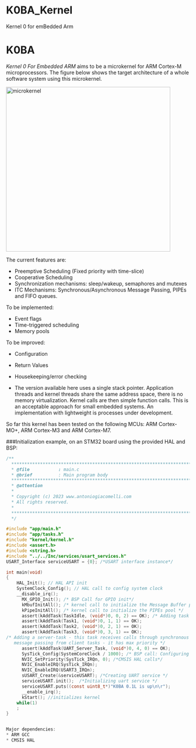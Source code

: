 # K0BA_Kernel
Kernel 0 for emBedded Arm
# K0BA
*Kernel 0 For Embedded ARM* aims to be a microkernel for ARM Cortex-M microprocessors. 
The figure below shows the target architecture of a whole software system using this
microkernel.

<img width="450" alt="microkernel" src="https://user-images.githubusercontent.com/62488903/209377097-07d90421-afe0-4749-adac-3a875641aa51.png">

The current features are:
* Preemptive Scheduling (Fixed priority with time-slice) 
* Cooperative Scheduling
* Synchronization mechanisms: sleep/wakeup, semaphores and mutexes
* ITC Mechanisms: Synchronous/Asynchronous Message Passing, PIPEs and FIFO queues.

To be implemented:
* Event flags
* Time-triggered scheduling
* Memory pools

To be improved:
* Configuration
* Return Values
* Housekeeping/error checking
  
* The version available here uses a single stack pointer. Application threads and kernel threads share the same address
space, there is no memory virtualization. Kernel calls are then simple function calls. This is an acceptable approach
for small embedded systems.
An implementation with lightweight is processes under development.

So far this kernel has been tested on the following MCUs: ARM Cortex-MO+, ARM Cortex-M3 and ARM Cortex-M7.

###Initialization example, on an STM32 board using the provided HAL and BSP:
```c
/**
  ******************************************************************************
  * @file           : main.c
  * @brief          : Main program body
  ******************************************************************************
  * @attention
  *
  * Copyright (c) 2023 www.antoniogiacomelli.com
  * All rights reserved.
  *
  ******************************************************************************
  */

#include "app/main.h"
#include "app/tasks.h"
#include "kernel/kernel.h"
#include <assert.h>
#include <string.h>
#include "../../Inc/services/usart_services.h" 
USART_Interface serviceUSART = {0}; /*USART interface instance*/

int main(void)
{
    HAL_Init(); // HAL API init
    SystemClock_Config(); // HAL call to config system clock
    __disable_irq();
	  MX_GPIO_Init(); /* BSP Call for GPIO init*/
	  kMbufInitAll(); /* kernel call to initialize the Message Buffer pool */
	  kPipeInitAll(); /* kernel call to initialize the PIPEs pool */
	  assert(kAddTask(TaskIdle, (void*)0, 0, 2) == OK); /* Adding task idle */
	  assert(kAddTask(Task1, (void*)0, 1, 1) == OK); 
	  assert(kAddTask(Task2, (void*)0, 2, 1) == OK); 
	  assert(kAddTask(Task3, (void*)0, 3, 1) == OK);
/* Adding a server-task - this task receives calls through synchronous                                                                
   message passing from client tasks - it has max priority */
	  assert(kAddTask(UART_Server_Task, (void*)0, 4, 0) == OK); 
	  SysTick_Config(SystemCoreClock / 1000); /* BSP call: Configuring tick for 1ms*/
	  NVIC_SetPriority(SysTick_IRQn, 0); /*CMSIS HAL calls*/
	  NVIC_EnableIRQ(SysTick_IRQn);
	  NVIC_EnableIRQ(USART3_IRQn);
	  sUSART_Create(&serviceUSART); /*Creating UART service */
	  serviceUSART.init();  /*Initializing uart service */
	  serviceUSART.puts((const uint8_t*)"K0BA 0.1L is up\n\r");
	  __enable_irq();
	  kStart(); //initializes kernel
    while(1)
    ;
}


Major dependencies:
* ARM GCC 
* CMSIS HAL
